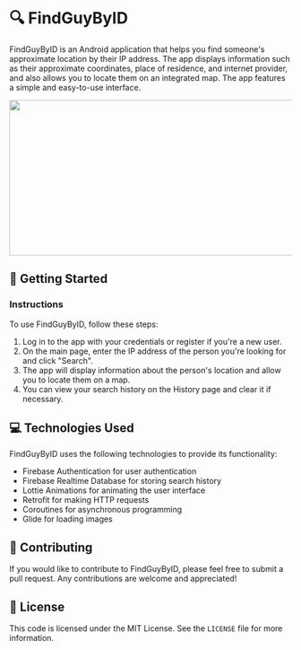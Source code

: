 # 🔍 FindGuyByID

FindGuyByID is an Android application that helps you find someone's approximate location by their IP address. The app displays information such as their approximate coordinates, place of residence, and internet provider, and also allows you to locate them on an integrated map. The app features a simple and easy-to-use interface.

<p align="center">
  <img width="541" height="277" src="https://user-images.githubusercontent.com/73029688/121824131-e1d8d780-ccba-11eb-8769-55129bb257da.png?token=exp=1623625187~hmac=cc9fc7cb23785997f66239c0e9c23f94">
</p>

## 🚀 Getting Started

### Instructions
To use FindGuyByID, follow these steps:
1. Log in to the app with your credentials or register if you're a new user.
2. On the main page, enter the IP address of the person you're looking for and click "Search".
3. The app will display information about the person's location and allow you to locate them on a map.
4. You can view your search history on the History page and clear it if necessary.

## 💻 Technologies Used
FindGuyByID uses the following technologies to provide its functionality:
- Firebase Authentication for user authentication
- Firebase Realtime Database for storing search history
- Lottie Animations for animating the user interface
- Retrofit for making HTTP requests
- Coroutines for asynchronous programming
- Glide for loading images

## 🤝 Contributing
If you would like to contribute to FindGuyByID, please feel free to submit a pull request. Any contributions are welcome and appreciated!

## 📝 License
This code is licensed under the MIT License. See the `LICENSE` file for more information.


